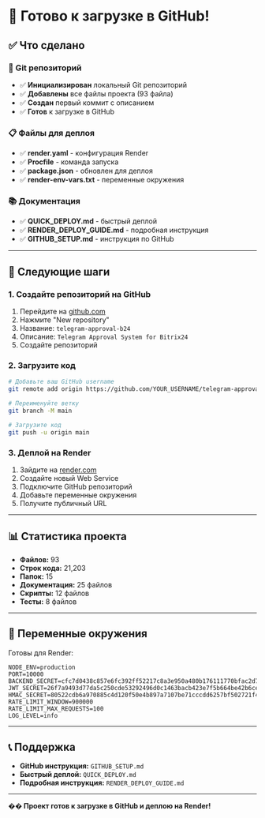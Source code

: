 # 🎉 Готово к загрузке в GitHub!

## ✅ Что сделано

### 📁 Git репозиторий
- ✅ **Инициализирован** локальный Git репозиторий
- ✅ **Добавлены** все файлы проекта (93 файла)
- ✅ **Создан** первый коммит с описанием
- ✅ **Готов** к загрузке в GitHub

### 📋 Файлы для деплоя
- ✅ **render.yaml** - конфигурация Render
- ✅ **Procfile** - команда запуска
- ✅ **package.json** - обновлен для деплоя
- ✅ **render-env-vars.txt** - переменные окружения

### 📚 Документация
- ✅ **QUICK_DEPLOY.md** - быстрый деплой
- ✅ **RENDER_DEPLOY_GUIDE.md** - подробная инструкция
- ✅ **GITHUB_SETUP.md** - инструкция по GitHub

---

## 🚀 Следующие шаги

### 1. Создайте репозиторий на GitHub
1. Перейдите на [github.com](https://github.com)
2. Нажмите "New repository"
3. Название: `telegram-approval-b24`
4. Описание: `Telegram Approval System for Bitrix24`
5. Создайте репозиторий

### 2. Загрузите код
```bash
# Добавьте ваш GitHub username
git remote add origin https://github.com/YOUR_USERNAME/telegram-approval-b24.git

# Переименуйте ветку
git branch -M main

# Загрузите код
git push -u origin main
```

### 3. Деплой на Render
1. Зайдите на [render.com](https://render.com)
2. Создайте новый Web Service
3. Подключите GitHub репозиторий
4. Добавьте переменные окружения
5. Получите публичный URL

---

## 📊 Статистика проекта

- **Файлов:** 93
- **Строк кода:** 21,203
- **Папок:** 15
- **Документация:** 25 файлов
- **Скрипты:** 12 файлов
- **Тесты:** 8 файлов

---

## 🔧 Переменные окружения

Готовы для Render:
```
NODE_ENV=production
PORT=10000
BACKEND_SECRET=cfc7d0438c857e6fc392ff52217c8a3e950a480b176111770bfac2d7e3c9d2cc
JWT_SECRET=26f7a9493d77da5c250cde53292496d0c1463bacb423e7f5b664be42b6ceba5d
HMAC_SECRET=80522cdb6a970885c4d120f50e4b897a7107be71cccdd6257bf502721f4ca8d3
RATE_LIMIT_WINDOW=900000
RATE_LIMIT_MAX_REQUESTS=100
LOG_LEVEL=info
```

---

## 📞 Поддержка

- **GitHub инструкция:** `GITHUB_SETUP.md`
- **Быстрый деплой:** `QUICK_DEPLOY.md`
- **Подробная инструкция:** `RENDER_DEPLOY_GUIDE.md`

---

**�� Проект готов к загрузке в GitHub и деплою на Render!**
